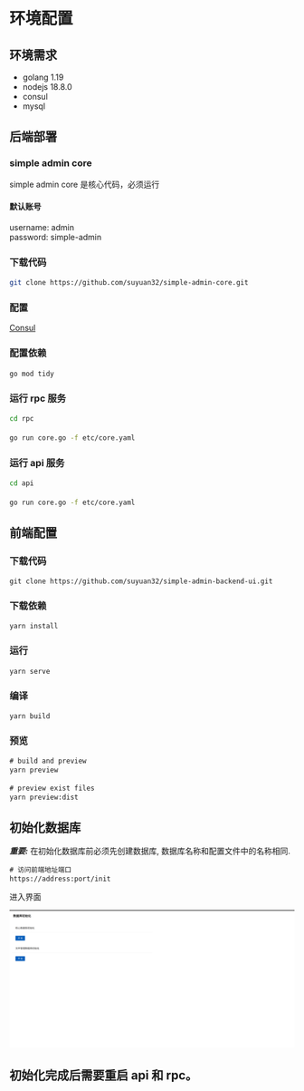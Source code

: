 # 环境配置

## 环境需求
- golang 1.19
- nodejs 18.8.0
- consul
- mysql 

## 后端部署

### simple admin core
simple admin core 是核心代码，必须运行

#### 默认账号
username:     admin  \
password:     simple-admin

### 下载代码 
```bash
git clone https://github.com/suyuan32/simple-admin-core.git
```

### 配置

[Consul](/simple-admin/zh-cn/docs/consul.md)

### 配置依赖

```shell 
go mod tidy
```


### 运行 rpc 服务

```bash
cd rpc

go run core.go -f etc/core.yaml
```


### 运行 api 服务

```bash
cd api

go run core.go -f etc/core.yaml
```

## 前端配置

### 下载代码

```shell
git clone https://github.com/suyuan32/simple-admin-backend-ui.git
```

### 下载依赖

```shell
yarn install
```

### 运行

```shell
yarn serve
```

### 编译
```shell
yarn build
```

### 预览
```shell
# build and preview
yarn preview

# preview exist files
yarn preview:dist
```

## 初始化数据库
***重要:*** 在初始化数据库前必须先创建数据库, 数据库名称和配置文件中的名称相同.

```shell
# 访问前端地址端口
https://address:port/init

```
进入界面

![pic](../../assets/init_zh_cn.png)

## **初始化完成后需要重启 api 和 rpc。**